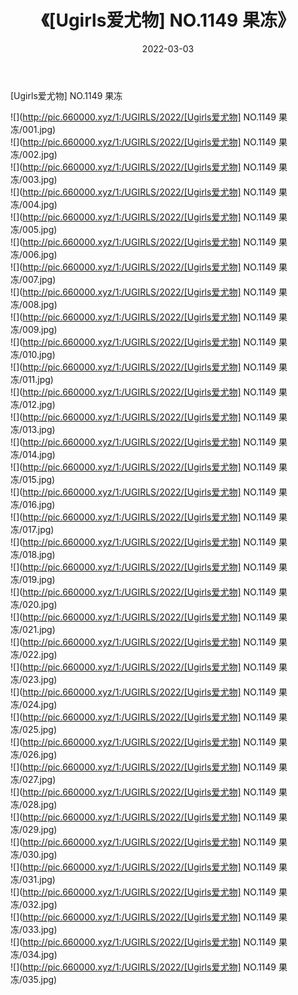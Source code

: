 ﻿---
layout: post
title:  《[Ugirls爱尤物] NO.1149 果冻》
date:   2022-03-03
img: http://pic.660000.xyz/1:/UGIRLS/2022/[Ugirls爱尤物] NO.1149 果冻/000.jpg
categories: [美女, 清纯, 唯美]
---

[Ugirls爱尤物] NO.1149 果冻

 ![](http://pic.660000.xyz/1:/UGIRLS/2022/[Ugirls爱尤物] NO.1149 果冻/001.jpg) <br>![](http://pic.660000.xyz/1:/UGIRLS/2022/[Ugirls爱尤物] NO.1149 果冻/002.jpg) <br>![](http://pic.660000.xyz/1:/UGIRLS/2022/[Ugirls爱尤物] NO.1149 果冻/003.jpg) <br>![](http://pic.660000.xyz/1:/UGIRLS/2022/[Ugirls爱尤物] NO.1149 果冻/004.jpg) <br>![](http://pic.660000.xyz/1:/UGIRLS/2022/[Ugirls爱尤物] NO.1149 果冻/005.jpg) <br>![](http://pic.660000.xyz/1:/UGIRLS/2022/[Ugirls爱尤物] NO.1149 果冻/006.jpg) <br>![](http://pic.660000.xyz/1:/UGIRLS/2022/[Ugirls爱尤物] NO.1149 果冻/007.jpg) <br>![](http://pic.660000.xyz/1:/UGIRLS/2022/[Ugirls爱尤物] NO.1149 果冻/008.jpg) <br>![](http://pic.660000.xyz/1:/UGIRLS/2022/[Ugirls爱尤物] NO.1149 果冻/009.jpg) <br>![](http://pic.660000.xyz/1:/UGIRLS/2022/[Ugirls爱尤物] NO.1149 果冻/010.jpg) <br>![](http://pic.660000.xyz/1:/UGIRLS/2022/[Ugirls爱尤物] NO.1149 果冻/011.jpg) <br>![](http://pic.660000.xyz/1:/UGIRLS/2022/[Ugirls爱尤物] NO.1149 果冻/012.jpg) <br>![](http://pic.660000.xyz/1:/UGIRLS/2022/[Ugirls爱尤物] NO.1149 果冻/013.jpg) <br>![](http://pic.660000.xyz/1:/UGIRLS/2022/[Ugirls爱尤物] NO.1149 果冻/014.jpg) <br>![](http://pic.660000.xyz/1:/UGIRLS/2022/[Ugirls爱尤物] NO.1149 果冻/015.jpg) <br>![](http://pic.660000.xyz/1:/UGIRLS/2022/[Ugirls爱尤物] NO.1149 果冻/016.jpg) <br>![](http://pic.660000.xyz/1:/UGIRLS/2022/[Ugirls爱尤物] NO.1149 果冻/017.jpg) <br>![](http://pic.660000.xyz/1:/UGIRLS/2022/[Ugirls爱尤物] NO.1149 果冻/018.jpg) <br>![](http://pic.660000.xyz/1:/UGIRLS/2022/[Ugirls爱尤物] NO.1149 果冻/019.jpg) <br>![](http://pic.660000.xyz/1:/UGIRLS/2022/[Ugirls爱尤物] NO.1149 果冻/020.jpg) <br>![](http://pic.660000.xyz/1:/UGIRLS/2022/[Ugirls爱尤物] NO.1149 果冻/021.jpg) <br>![](http://pic.660000.xyz/1:/UGIRLS/2022/[Ugirls爱尤物] NO.1149 果冻/022.jpg) <br>![](http://pic.660000.xyz/1:/UGIRLS/2022/[Ugirls爱尤物] NO.1149 果冻/023.jpg) <br>![](http://pic.660000.xyz/1:/UGIRLS/2022/[Ugirls爱尤物] NO.1149 果冻/024.jpg) <br>![](http://pic.660000.xyz/1:/UGIRLS/2022/[Ugirls爱尤物] NO.1149 果冻/025.jpg) <br>![](http://pic.660000.xyz/1:/UGIRLS/2022/[Ugirls爱尤物] NO.1149 果冻/026.jpg) <br>![](http://pic.660000.xyz/1:/UGIRLS/2022/[Ugirls爱尤物] NO.1149 果冻/027.jpg) <br>![](http://pic.660000.xyz/1:/UGIRLS/2022/[Ugirls爱尤物] NO.1149 果冻/028.jpg) <br>![](http://pic.660000.xyz/1:/UGIRLS/2022/[Ugirls爱尤物] NO.1149 果冻/029.jpg) <br>![](http://pic.660000.xyz/1:/UGIRLS/2022/[Ugirls爱尤物] NO.1149 果冻/030.jpg) <br>![](http://pic.660000.xyz/1:/UGIRLS/2022/[Ugirls爱尤物] NO.1149 果冻/031.jpg) <br>![](http://pic.660000.xyz/1:/UGIRLS/2022/[Ugirls爱尤物] NO.1149 果冻/032.jpg) <br>![](http://pic.660000.xyz/1:/UGIRLS/2022/[Ugirls爱尤物] NO.1149 果冻/033.jpg) <br>![](http://pic.660000.xyz/1:/UGIRLS/2022/[Ugirls爱尤物] NO.1149 果冻/034.jpg) <br>![](http://pic.660000.xyz/1:/UGIRLS/2022/[Ugirls爱尤物] NO.1149 果冻/035.jpg) <br>